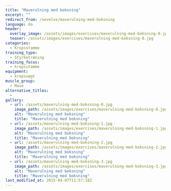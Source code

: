 ```yaml
---
title: "Maverulning med boksning"
excerpt: ""
redirect_from: /oevelse/maverulning-med-boksning
language: da
header:
  overlay_image: /assets/images/exercises/maverulning-med-boksning-0.jpg
  teaser: /assets/images/exercises/maverulning-med-boksning-0.jpg
categories:
  - Kropsstamme
training_type: 
  - Styrketræning
training_focus: 
  - kropsstamme
equipment:
  - kropsvægt
muscle_group:
  - Mave
alternative_titles:
  - 
gallery:
  - url: /assets/maverulning-med-boksning-0.jpg
    image_path: /assets/images/exercises/maverulning-med-boksning-0.jpg
    alt: "Maverulning med boksning"
    title: "Maverulning med boksning"
  - url: /assets/maverulning-med-boksning-1.jpg
    image_path: /assets/images/exercises/maverulning-med-boksning-1.jpg
    alt: "Maverulning med boksning"
    title: "Maverulning med boksning"
  - url: /assets/maverulning-med-boksning-2.jpg
    image_path: /assets/images/exercises/maverulning-med-boksning-2.jpg
    alt: "Maverulning med boksning"
    title: "Maverulning med boksning"
  - url: /assets/maverulning-med-boksning-3.jpg
    image_path: /assets/images/exercises/maverulning-med-boksning-3.jpg
    alt: "Maverulning med boksning"
    title: "Maverulning med boksning"
last_modified_at: 2015-04-07T11:57:18Z
---
```



